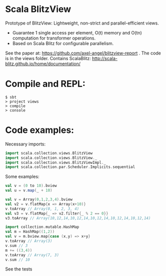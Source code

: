 
# Scala BlitzView

Prototype of BlitzView: Lightweight, non-strict and parallel-efficient views.

 * Guarantee 1 single access per element, O(t) memory and O(tn) computation for transformer operations.
 * Based on Scala Blitz for configurable parallelism.

See the paper at: https://github.com/axel-angel/blitzview-report .
The code is in the views folder.
Contains ScalaBlitz: http://scala-blitz.github.io/home/documentation/

# Compile and REPL:
```shell
$ sbt
> project views
> compile
> console
```

# Code examples:
Necessary imports:
```scala
import scala.collection.views.BlitzView
import scala.collection.views.BlitzView._
import scala.collection.views.BlitzViewImpl._
import scala.collection.par.Scheduler.Implicits.sequential
```

Some examples:
```scala
val v = (0 to 10).bview
val u = v.map(_ + 10)
```

```scala
val v = Array(0,1,2,3,4).bview
val v2 = v.flatMap{x => Array(x+10)}
v.toArray // Array(0, 1, 2, 3, 4)
val v3 = v.flatMap{_ => v2.filter{_ % 2 == 0}}
v3.toArray // Array(10,12,14,10,12,14,10,12,14,10,12,14,10,12,14)
```

```scala
import collection.mutable.HashMap
val m = HashMap((1,2))
val v = m.bview.map{case (x,y) => x+y}
v.toArray // Array(3)
v.sum // 3
m += ((3,4))
v.toArray // Array(7, 3)
v.sum // 10
```

See the tests

